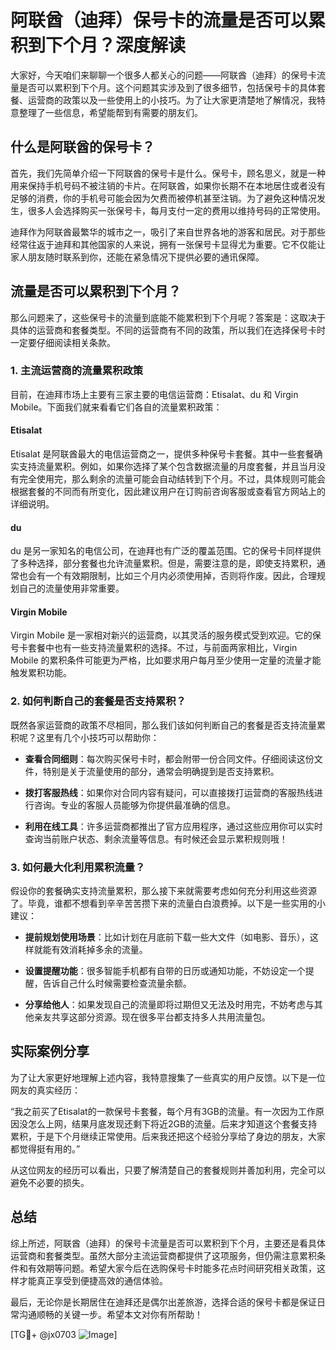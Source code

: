 # 阿联酋（迪拜）保号卡的流量是否可以累积到下个月？深度解读

大家好，今天咱们来聊聊一个很多人都关心的问题——阿联酋（迪拜）的保号卡流量是否可以累积到下个月。这个问题其实涉及到了很多细节，包括保号卡的具体套餐、运营商的政策以及一些使用上的小技巧。为了让大家更清楚地了解情况，我特意整理了一些信息，希望能帮到有需要的朋友们。

## 什么是阿联酋的保号卡？

首先，我们先简单介绍一下阿联酋的保号卡是什么。保号卡，顾名思义，就是一种用来保持手机号码不被注销的卡片。在阿联酋，如果你长期不在本地居住或者没有足够的消费，你的手机号可能会因为欠费而被停机甚至注销。为了避免这种情况发生，很多人会选择购买一张保号卡，每月支付一定的费用以维持号码的正常使用。

迪拜作为阿联酋最繁华的城市之一，吸引了来自世界各地的游客和居民。对于那些经常往返于迪拜和其他国家的人来说，拥有一张保号卡显得尤为重要。它不仅能让家人朋友随时联系到你，还能在紧急情况下提供必要的通讯保障。

## 流量是否可以累积到下个月？

那么问题来了，这些保号卡的流量到底能不能累积到下个月呢？答案是：这取决于具体的运营商和套餐类型。不同的运营商有不同的政策，所以我们在选择保号卡时一定要仔细阅读相关条款。

### 1. **主流运营商的流量累积政策**

目前，在迪拜市场上主要有三家主要的电信运营商：Etisalat、du 和 Virgin Mobile。下面我们就来看看它们各自的流量累积政策：

#### Etisalat
Etisalat 是阿联酋最大的电信运营商之一，提供多种保号卡套餐。其中一些套餐确实支持流量累积。例如，如果你选择了某个包含数据流量的月度套餐，并且当月没有完全使用完，那么剩余的流量可能会自动结转到下个月。不过，具体规则可能会根据套餐的不同而有所变化，因此建议用户在订购前咨询客服或查看官方网站上的详细说明。

#### du
du 是另一家知名的电信公司，在迪拜也有广泛的覆盖范围。它的保号卡同样提供了多种选择，部分套餐也允许流量累积。但是，需要注意的是，即使支持累积，通常也会有一个有效期限制，比如三个月内必须使用掉，否则将作废。因此，合理规划自己的流量使用非常重要。

#### Virgin Mobile
Virgin Mobile 是一家相对新兴的运营商，以其灵活的服务模式受到欢迎。它的保号卡套餐中也有一些支持流量累积的选择。不过，与前面两家相比，Virgin Mobile 的累积条件可能更为严格，比如要求用户每月至少使用一定量的流量才能触发累积功能。

### 2. **如何判断自己的套餐是否支持累积？**

既然各家运营商的政策不尽相同，那么我们该如何判断自己的套餐是否支持流量累积呢？这里有几个小技巧可以帮助你：

- **查看合同细则**：每次购买保号卡时，都会附带一份合同文件。仔细阅读这份文件，特别是关于流量使用的部分，通常会明确提到是否支持累积。
  
- **拨打客服热线**：如果你对合同内容有疑问，可以直接拨打运营商的客服热线进行咨询。专业的客服人员能够为你提供最准确的信息。

- **利用在线工具**：许多运营商都推出了官方应用程序，通过这些应用你可以实时查询当前账户状态、剩余流量等信息。有时候还会显示累积规则哦！

### 3. **如何最大化利用累积流量？**

假设你的套餐确实支持流量累积，那么接下来就需要考虑如何充分利用这些资源了。毕竟，谁都不想看到辛辛苦苦攒下来的流量白白浪费掉。以下是一些实用的小建议：

- **提前规划使用场景**：比如计划在月底前下载一些大文件（如电影、音乐），这样就能有效消耗掉多余的流量。

- **设置提醒功能**：很多智能手机都有自带的日历或通知功能，不妨设定一个提醒，告诉自己什么时候需要检查流量余额。

- **分享给他人**：如果发现自己的流量即将过期但又无法及时用完，不妨考虑与其他亲友共享这部分资源。现在很多平台都支持多人共用流量包。

## 实际案例分享

为了让大家更好地理解上述内容，我特意搜集了一些真实的用户反馈。以下是一位网友的真实经历：

“我之前买了Etisalat的一款保号卡套餐，每个月有3GB的流量。有一次因为工作原因没怎么上网，结果月底发现还剩下将近2GB的流量。后来才知道这个套餐支持累积，于是下个月继续正常使用。后来我还把这个经验分享给了身边的朋友，大家都觉得挺有用的。”

从这位网友的经历可以看出，只要了解清楚自己的套餐规则并善加利用，完全可以避免不必要的损失。

## 总结

综上所述，阿联酋（迪拜）的保号卡流量是否可以累积到下个月，主要还是看具体运营商和套餐类型。虽然大部分主流运营商都提供了这项服务，但仍需注意累积条件和有效期等问题。希望大家今后在选购保号卡时能多花点时间研究相关政策，这样才能真正享受到便捷高效的通信体验。

最后，无论你是长期居住在迪拜还是偶尔出差旅游，选择合适的保号卡都是保证日常沟通顺畅的关键一步。希望本文对你有所帮助！

[TG💪+ @jx0703 ![Image](https://github.com/user-attachments/assets/dbca1d08-cadb-493c-b0ec-ad6f7a83f270)]